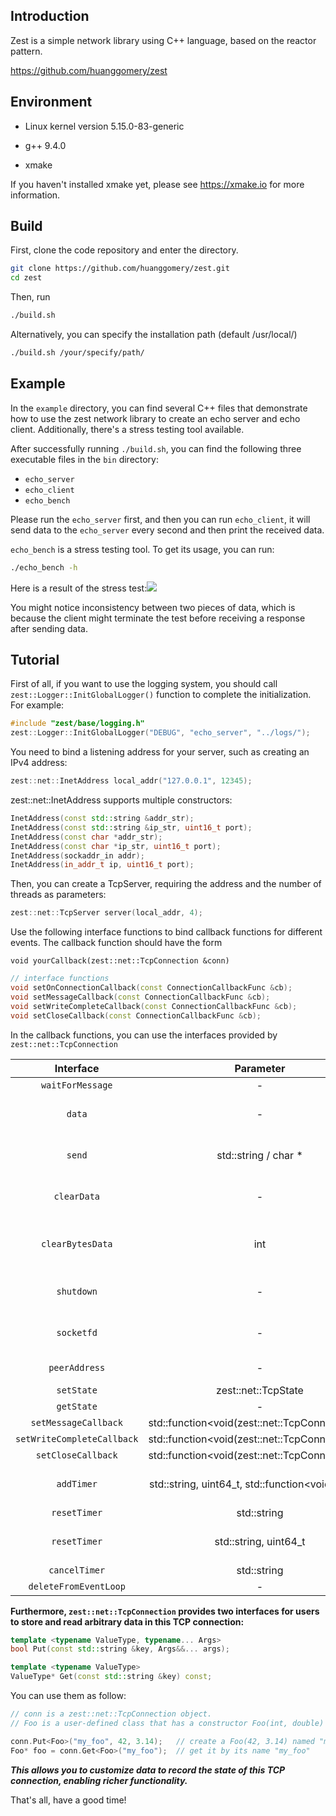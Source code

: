 ## Introduction

Zest is a simple network library using C++ language, based on the reactor pattern.

https://github.com/huanggomery/zest

## Environment

+ Linux kernel version 5.15.0-83-generic

+ g++ 9.4.0

+ xmake 

If you haven't installed xmake yet, please see https://xmake.io for more information.

## Build

First, clone the code repository and enter the directory.

```bash
git clone https://github.com/huanggomery/zest.git
cd zest
```

Then, run

```bash
./build.sh
```

Alternatively, you can specify the installation path (default /usr/local/)

```bash
./build.sh /your/specify/path/
```

## Example

In the `example` directory, you can find several C++ files that demonstrate how to use the zest network library to create an echo  server and echo client. Additionally, there's a stress testing tool available.

After successfully running `./build.sh`, you can find the following three executable files in the `bin` directory:

+ `echo_server`
+ `echo_client`
+ `echo_bench`

Please run the `echo_server` first, and then you can run `echo_client`, it will send data to the `echo_server` every second and then print the received data.

`echo_bench` is a stress testing tool.  To get its usage, you can run:

```bash
./echo_bench -h
```

Here is a result of the stress test:![](/home/huangchen/Project/zest/pics/stress_test.png)

You might notice inconsistency between two pieces of data, which is because the client might terminate the test before receiving a response after sending data.

## Tutorial

First of all, if you want to use the logging system, you should call `zest::Logger::InitGlobalLogger()` function to complete the initialization. For example:

```c++
#include "zest/base/logging.h"
zest::Logger::InitGlobalLogger("DEBUG", "echo_server", "../logs/");
```

You need to bind a listening address for your server, such as creating an IPv4 address:

```c++
zest::net::InetAddress local_addr("127.0.0.1", 12345);
```

zest::net::InetAddress supports multiple constructors:

```c++
InetAddress(const std::string &addr_str);
InetAddress(const std::string &ip_str, uint16_t port);
InetAddress(const char *addr_str);
InetAddress(const char *ip_str, uint16_t port);
InetAddress(sockaddr_in addr);
InetAddress(in_addr_t ip, uint16_t port);
```

Then, you can create a TcpServer, requiring the address and the number of threads as parameters:

```c++
zest::net::TcpServer server(local_addr, 4);
```

Use the following interface functions to bind callback functions for different events. The callback function should have the form

`void yourCallback(zest::net::TcpConnection &conn)`

```c++
// interface functions
void setOnConnectionCallback(const ConnectionCallbackFunc &cb);
void setMessageCallback(const ConnectionCallbackFunc &cb);
void setWriteCompleteCallback(const ConnectionCallbackFunc &cb);
void setCloseCallback(const ConnectionCallbackFunc &cb);
```

In the callback functions, you can use the interfaces provided by `zest::net::TcpConnection`

|         Interface          |                      Parameter                      |           Ouput           |               Comment               |
| :------------------------: | :-------------------------------------------------: | :-----------------------: | :---------------------------------: |
|      `waitForMessage`      |                          -                          |             -             |                                     |
|           `data`           |                          -                          |        std::string        |    string data in receive buffer    |
|           `send`           |                std::string / char *                 |             -             |      send data to peer address      |
|        `clearData`         |                          -                          |             -             |      clear the receive buffer       |
|      `clearBytesData`      |                         int                         |             -             | clear n bytes in the receive buffer |
|         `shutdown`         |                          -                          |             -             |      half close the connection      |
|         `socketfd`         |                          -                          |            int            |     get socket file descriptor      |
|       `peerAddress`        |                          -                          | zest::net::NetBaseAddress |          get peer address           |
|         `setState`         |                 zest::net::TcpState                 |             -             |                                     |
|         `getState`         |                          -                          |    zest::net::TcpState    |                                     |
|    `setMessageCallback`    |   std::function\<void(zest::net::TcpConnection&)>   |             -             |                                     |
| `setWriteCompleteCallback` |   std::function\<void(zest::net::TcpConnection&)>   |             -             |                                     |
|     `setCloseCallback`     |   std::function\<void(zest::net::TcpConnection&)>   |             -             |                                     |
|         `addTimer`         | std::string, uint64_t, std::function\<void()>, bool |             -             |     add timer to the connection     |
|        `resetTimer`        |                     std::string                     |             -             |                                     |
|        `resetTimer`        |                std::string, uint64_t                |             -             |   reset timer using new interval    |
|       `cancelTimer`        |                     std::string                     |             -             |                                     |
|   `deleteFromEventLoop`    |                          -                          |             -             |                                     |

**Furthermore, `zest::net::TcpConnection` provides two interfaces for users to store and read arbitrary data in this TCP connection:**

```c++
template <typename ValueType, typename... Args>
bool Put(const std::string &key, Args&&... args);

template <typename ValueType>
ValueType* Get(const std::string &key) const;
```

You can use them as follow:

```c++
// conn is a zest::net::TcpConnection object.
// Foo is a user-defined class that has a constructor Foo(int, double)

conn.Put<Foo>("my_foo", 42, 3.14);   // create a Foo(42, 3.14) named "my_foo" and then put it into conn
Foo* foo = conn.Get<Foo>("my_foo");  // get it by its name "my_foo"
```

***This allows you to customize data to record the state of this TCP connection, enabling richer functionality.***



That's all, have a good time!

